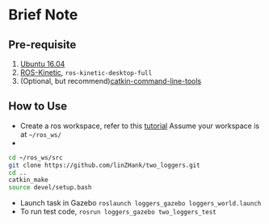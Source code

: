 # Brief Note

## Pre-requisite
1. [Ubuntu 16.04](http://releases.ubuntu.com/16.04/)
2. [ROS-Kinetic](http://wiki.ros.org/kinetic), `ros-kinetic-desktop-full`
3. (Optional, but recommend)[catkin-command-line-tools](https://catkin-tools.readthedocs.io/en/latest/)

## How to Use
- Create a ros workspace, refer to this [tutorial](http://wiki.ros.org/catkin/Tutorials/create_a_workspace)
Assume your workspace is at `~/ros_ws/`
- 
```bash
cd ~/ros_ws/src
git clone https://github.com/linZHank/two_loggers.git
cd ..
catkin_make
source devel/setup.bash
```
- Launch task in Gazebo `roslaunch loggers_gazebo loggers_world.launch`
- To run test code, `rosrun loggers_gazebo two_loggers_test`

